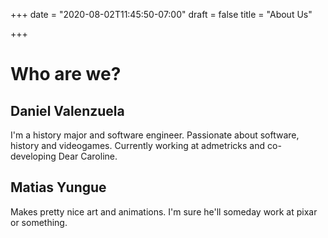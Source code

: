 +++
date = "2020-08-02T11:45:50-07:00"
draft = false
title = "About Us"


+++

# Who are we?
## Daniel Valenzuela
I'm a history major and software engineer. Passionate about software, history and videogames. Currently working at admetricks and co-developing Dear Caroline.

## Matias Yungue
Makes pretty nice art and animations. I'm sure he'll someday work at pixar or something.
